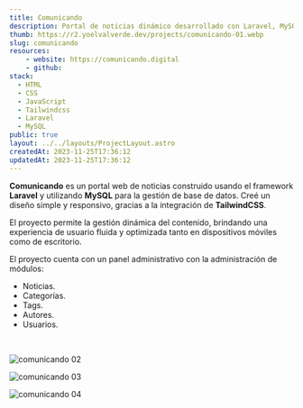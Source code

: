 ```yaml
---
title: Comunicando
description: Portal de noticias dinámico desarrollado con Laravel, MySQL y TailwindCSS.
thumb: https://r2.yoelvalverde.dev/projects/comunicando-01.webp
slug: comunicando
resources:
    - website: https://comunicando.digital
    - github:
stack:
  - HTML
  - CSS
  - JavaScript
  - Tailwindcss
  - Laravel
  - MySQL
public: true
layout: ../../layouts/ProjectLayout.astro
createdAt: 2023-11-25T17:36:12
updatedAt: 2023-11-25T17:36:12
---
```


**Comunicando** es un portal web de noticias construido usando el framework **Laravel** y utilizando **MySQL** para la gestión de base de datos. Creé un diseño simple y responsivo, gracias a la integración de **TailwindCSS**.

El proyecto permite la gestión dinámica del contenido, brindando una experiencia de usuario fluida y optimizada tanto en dispositivos móviles como de escritorio.

El proyecto cuenta con un panel administrativo con la administración de módulos:

- Noticias.
- Categorías.
- Tags.
- Autores.
- Usuarios.

<br />

![comunicando 02](https://r2.yoelvalverde.dev/projects/comunicando-02.webp)

![comunicando 03](https://r2.yoelvalverde.dev/projects/comunicando-03.webp)

![comunicando 04](https://r2.yoelvalverde.dev/projects/comunicando-04.webp)
